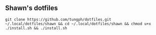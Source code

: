 ## Shawn's dotfiles
```shell script
git clone https://github.com/tungph/dotfiles.git ~/.local/dotfiles/shawn && cd ~/.local/dotfiles/shawn && chmod u+x ./install.sh && ./install.sh
```
